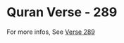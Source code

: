 # Quran Verse - 289 

For more infos, See [Verse 289](https://www.quranbookk.com/quran/search?q=289)